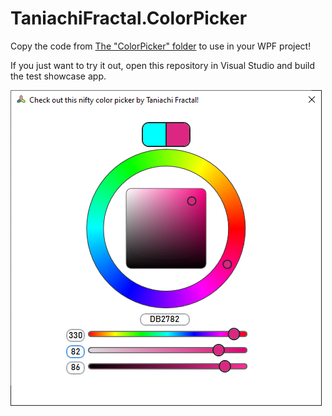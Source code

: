 # TaniachiFractal.ColorPicker

Copy the code from [The "ColorPicker" folder](/TaniachiFractal.ColorPicker/ColorPicker) to use in your WPF project!

If you just want to try it out, open this repository in Visual Studio and build the test showcase app.

<img src="TestShowcaseWindow.png" alt="A screenshot of a window with the color picker in it"/>